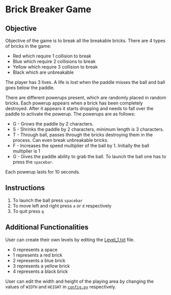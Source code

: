 # Brick Breaker Game
## Objective
Objective of the game is to break all the breakable bricks. There are 4 types of bricks in the game:
* Red which require 1 collision to break
* Blue which require 2 collisions to break
* Yellow which require 3 collision to break
* Black which are unbreakable

The player has 3 lives. A life is lost when the paddle misses the ball and ball goes below the paddle. 

There are different powerups present, which are randomly placed in random bricks. Each powerup appears when a brick has been completely destroyed. After it appears it starts dropping and needs to fall over the paddle to activate the powerup. The powerups are as follows:
* G - Grows the paddle by 2 characters.
* S - Shrinks the paddle by 2 characters, minimum length is 3 characters.
* T - Through ball, passes through the bricks destroying them in the process. Can even break unbreakable bricks.
* F - Increases the speed multiplier of the ball by 1. Initially the ball multiplier is 1
* G - Gives the paddle ability to grab the ball. To launch the ball one has to press the `spacebar`.

Each powerup lasts for 10 seconds.

## Instructions
1. To launch the ball press `spacebar`
2. To move left and right press `a` or `d` respectively
3. To quit press `q`

## Additional Functionalities
User can create their own levels by editing the [Level_1.txt](Levels/Level_1.txt) file.
* 0 represents a space
* 1 represents a red brick
* 2 represents a blue brick
* 3 represents a yellow brick
* 4 represents a black brick

User can edit the width and height of the playing area by changing the values of `WIDTH` and `HEIGHT` in [`config.py`](config.py) respectively.
